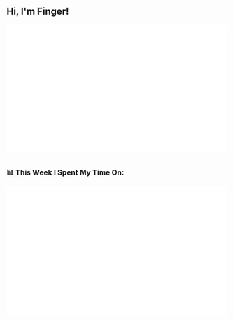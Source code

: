 <h2> Hi, I'm Finger!</h2>

<img align="right" src="https://raw.githubusercontent.com/spianmo/github-stats/master/generated/overview.svg#gh-light-mode-only">

<!-- <img align="right" height="160em" src="https://github-readme-stats-eight-theta.vercel.app/api/top-langs/?username=spianmo&layout=compact&langs_count=8&theme=algolia"/>	 -->
	
```go
package main

type Me struct {
	Name   string
	Job    string
	Code   string
	Skills string
}

func main() {
	me := &Me{
		Name:   "Finger",
		Job:    "Client-side Engineer",
		Code:   "Java, Kotlin, C#, Rust and C++ and Others",
		Skills: "Android, Security, Cross-platform client, NLP, CV, ASR ^o^",
	}
	_ = me
}
```


<h3>📊 This Week I Spent My Time On:</h3>
<img align='right' src="https://raw.githubusercontent.com/spianmo/github-stats/master/generated/languages.svg#gh-light-mode-only">

<!--START_SECTION:waka-->

```txt
Python                         4 hrs 13 mins   ██████████████░░░░░░░░░░░   56.55 %
Java                           1 hr 26 mins    █████░░░░░░░░░░░░░░░░░░░░   19.36 %
Bash                           23 mins         █▒░░░░░░░░░░░░░░░░░░░░░░░   05.31 %
Text                           18 mins         █░░░░░░░░░░░░░░░░░░░░░░░░   04.19 %
YAML                           17 mins         █░░░░░░░░░░░░░░░░░░░░░░░░   03.88 %
```

<!--END_SECTION:waka-->
